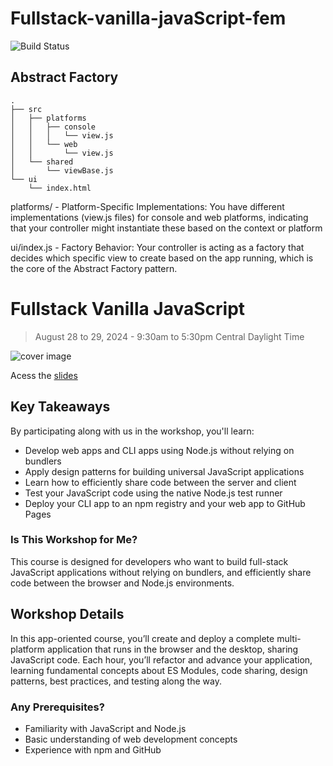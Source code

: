 # Fullstack-vanilla-javaScript-fem
![Build Status](https://github.com/marashi/fullstack-vanilla-javaScript-fem-template/workflows/Run%20Test/badge.svg)

## Abstract Factory
```
.
├── src
│   ├── platforms
│   │   ├── console
│   │   │   └── view.js
│   │   └── web
│   │       └── view.js
│   └── shared
│       └── viewBase.js
└── ui
    └── index.html
```
platforms/ - Platform-Specific Implementations: You have different implementations (view.js files) for console and web platforms, indicating that your controller might instantiate these based on the context or platform

ui/index.js - Factory Behavior: Your controller is acting as a factory that decides which specific view to create based on the app running, which is the core of the Abstract Factory pattern.

# Fullstack Vanilla JavaScript

> August 28 to 29, 2024 - 9:30am to 5:30pm Central Daylight Time


![cover image](./cover.jpeg)

Acess the [slides](https://www.icloud.com/keynote/032Y1iBWTJMdLbFIw2A3F23VA#FullStack_Vanilla_JS_-_FEM_-_Erick_Wendel)

## Key Takeaways

By participating along with us in the workshop, you'll learn:

- Develop web apps and CLI apps using Node.js without relying on bundlers
- Apply design patterns for building universal JavaScript applications
- Learn how to efficiently share code between the server and client
- Test your JavaScript code using the native Node.js test runner
- Deploy your CLI app to an npm registry and your web app to GitHub Pages

### Is This Workshop for Me?

This course is designed for developers who want to build full-stack JavaScript applications without relying on bundlers, and efficiently share code between the browser and Node.js environments.

## Workshop Details

In this app-oriented course, you’ll create and deploy a complete multi-platform application that runs in the browser and the desktop, sharing JavaScript code. Each hour, you’ll refactor and advance your application, learning fundamental concepts about ES Modules, code sharing, design patterns, best practices, and testing along the way.

### Any Prerequisites?

- Familiarity with JavaScript and Node.js
- Basic understanding of web development concepts
- Experience with npm and GitHub
